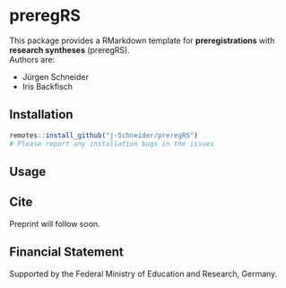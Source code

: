 # preregRS

This package provides a RMarkdown template for __preregistrations__ with __research syntheses__ (preregRS).  
Authors are:

* Jürgen Schneider
* Iris Backfisch

## Installation

```r
remotes::install_github("j-5chneider/preregRS")
# Please report any installation bugs in the issues
```

## Usage

## Cite
Preprint will follow soon.

## Financial Statement
Supported by the Federal Ministry of Education and Research, Germany.
